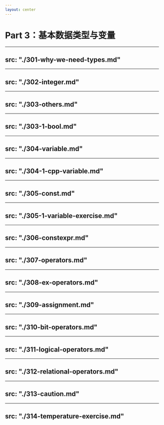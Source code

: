 ```yaml
---
layout: center
---
```


# Part 3：基本数据类型与变量

---
src: "./301-why-we-need-types.md"
---

---
src: "./302-integer.md"
---

---
src: "./303-others.md"
---

---
src: "./303-1-bool.md"
---

---
src: "./304-variable.md"
---

---
src: "./304-1-cpp-variable.md"
---

---
src: "./305-const.md"
---

---
src: "./305-1-variable-exercise.md"
---

---
src: "./306-constexpr.md"
---

---
src: "./307-operators.md"
---

---
src: "./308-ex-operators.md"
---

---
src: "./309-assignment.md"
---

---
src: "./310-bit-operators.md"
---

---
src: "./311-logical-operators.md"
---

---
src: "./312-relational-operators.md"
---

---
src: "./313-caution.md"
---

---
src: "./314-temperature-exercise.md"
---